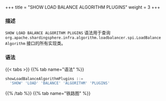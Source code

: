 +++
title = "SHOW LOAD BALANCE ALGORITHM PLUGINS"
weight = 3
+++

### 描述

`SHOW LOAD BALANCE ALGORITHM PLUGINS` 语法用于查询 `org.apache.shardingsphere.infra.algorithm.loadbalancer.spi.LoadBalanceAlgorithm` 接口的所有实现类。

### 语法

{{< tabs >}}
{{% tab name="语法" %}}
```sql
showLoadBalanceAlgorithmPlugins ::=
  'SHOW' 'LOAD' 'BALANCE' 'ALGORITHM' 'PLUGINS'
```
{{% /tab %}}
{{% tab name="铁路图" %}}
<iframe frameborder="0" name="diagram" id="diagram" width="100%" height="100%"></iframe>
{{% /tab %}}
{{< /tabs >}}

### 返回值说明

| 列            | 说明     |
|--------------|--------|
| type         | 类型     |
| type_aliases | 类型别名   |
| description  | 描述     |

### 示例

- 查询 `org.apache.shardingsphere.infra.algorithm.loadbalancer.spi.LoadBalanceAlgorithm` 接口的所有实现类

```sql
SHOW LOAD BALANCE ALGORITHM PLUGINS
```

```sql
SHOW LOAD BALANCE ALGORITHM PLUGINS;
+-------------+--------------+-------------+
| type        | type_aliases | description |
+-------------+--------------+-------------+
| ROUND_ROBIN |              |             |
| RANDOM      |              |             |
| WEIGHT      |              |             |
+-------------+--------------+-------------+
3 rows in set (0.03 sec)
```

### 保留字

`SHOW`、`LOAD`、`BALANCE`、`ALGORITHM`、`PLUGINS`

### 相关链接

- [保留字](/cn/user-manual/shardingsphere-proxy/distsql/syntax/reserved-word/)
